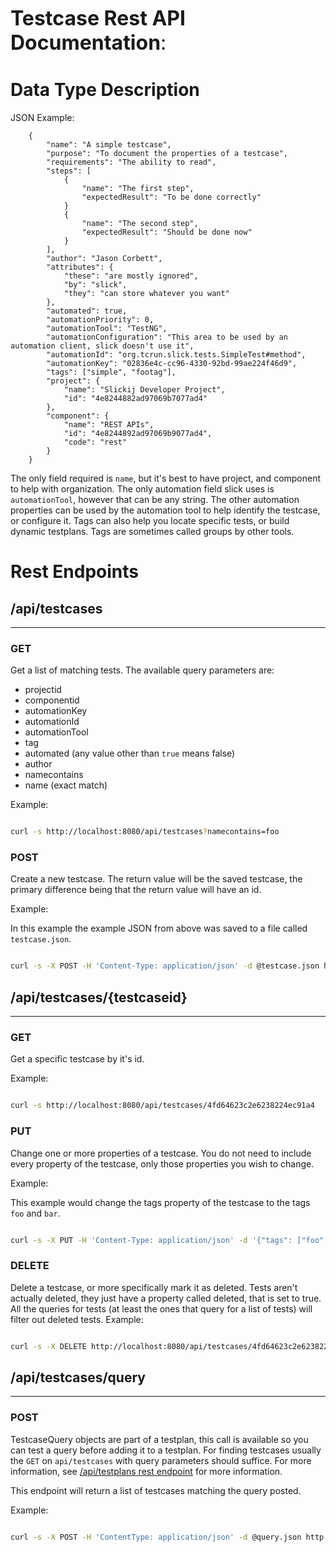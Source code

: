 <font size='+3'><b>Testcase Rest API Documentation</b>:</font>


# Data Type Description #
JSON Example:

```
	{
		"name": "A simple testcase",
		"purpose": "To document the properties of a testcase",
		"requirements": "The ability to read",
		"steps": [
			{
				"name": "The first step",
				"expectedResult": "To be done correctly"
			}
			{
				"name": "The second step",
				"expectedResult": "Should be done now"
			}
		],
		"author": "Jason Corbett",
		"attributes": {
			"these": "are mostly ignored",
			"by": "slick",
			"they": "can store whatever you want"
		},
		"automated": true,
		"automationPriority": 0,
		"automationTool": "TestNG",
		"automationConfiguration": "This area to be used by an automation client, slick doesn't use it",
		"automationId": "org.tcrun.slick.tests.SimpleTest#method",
		"automationKey": "02836e4c-cc96-4330-92bd-99ae224f46d9",
		"tags": ["simple", "footag"],
		"project": {
			"name": "Slickij Developer Project",
			"id": "4e8244882ad97069b7077ad4"
		},
		"component": {
			"name": "REST APIs",
			"id": "4e8244892ad97069b9077ad4",
			"code": "rest"
		}
	}
```

The only field required is `name`, but it's best to have project, and component to help with organization.  The only automation field slick uses is `automationTool`, however that can be any string.  The other automation properties can be used by the automation tool to help identify the testcase, or configure it.  Tags can also help you locate specific tests, or build dynamic testplans.  Tags are sometimes called groups by other tools.

# Rest Endpoints #

## /api/testcases ##

---


### GET ###

Get a list of matching tests.  The available query parameters are:
  * projectid
  * componentid
  * automationKey
  * automationId
  * automationTool
  * tag
  * automated (any value other than `true` means false)
  * author
  * namecontains
  * name (exact match)

Example:

```sh

curl -s http://localhost:8080/api/testcases?namecontains=foo
```

### POST ###

Create a new testcase.  The return value will be the saved testcase, the primary difference being that the return value will have an id.

Example:

In this example the example JSON from above was saved to a file called `testcase.json`.

```sh

curl -s -X POST -H 'Content-Type: application/json' -d @testcase.json http://localhost:8080/api/testcases
```

## /api/testcases/{testcaseid} ##

---


### GET ###

Get a specific testcase by it's id.

Example:

```sh

curl -s http://localhost:8080/api/testcases/4fd64623c2e6238224ec91a4
```

### PUT ###

Change one or more properties of a testcase.  You do not need to include every property of the testcase, only those properties you wish to change.

Example:

This example would change the tags property of the testcase to the tags `foo` and `bar`.

```sh

curl -s -X PUT -H 'Content-Type: application/json' -d '{"tags": ["foo", "bar"]}' http://localhost:8080/api/testcases/4fd64623c2e6238224ec91a4
```

### DELETE ###

Delete a testcase, or more specifically mark it as deleted.  Tests aren't actually deleted, they just have a property called deleted, that is set to true.  All the queries for tests (at least the ones that query for a list of tests) will filter out deleted tests.
Example:

```sh

curl -s -X DELETE http://localhost:8080/api/testcases/4fd64623c2e6238224ec91a4
```

## /api/testcases/query ##

---


### POST ###

TestcaseQuery objects are part of a testplan, this call is available so you can test a query before adding it to a testplan.  For finding testcases usually the `GET` on `api/testcases` with query parameters should suffice.  For more information, see [/api/testplans rest endpoint](TestplanResource.md) for more information.

This endpoint will return a list of testcases matching the query posted.

Example:

```sh

curl -s -X POST -H 'ContentType: application/json' -d @query.json http://localhost:8080/api/testcases/query
```
